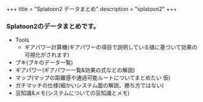 +++
title = "Splatoon2 データまとめ"
description = "splatoon2"
+++

### Splatoon2のデータまとめです。

  - Tools
    - ギアパワー計算機(ギアパワーの項目で説明している値に基づいて効果の可視化がされます)
  - ブキ(ブキのデータ一覧)
  - ギアパワー(ギアパワー一覧&効果の式などの解説)
  - マップ(マップの距離感や通過可能ルートについてまとめたい 仮)
  - ガチマッチの仕様(細かいシステム面の解説、勝ち方ではない)
  - 豆知識&メモ(システムについての豆知識とメモ)
